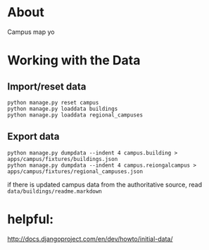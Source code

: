 # About
Campus map yo

# Working with the Data
## Import/reset data
    python manage.py reset campus
    python manage.py loaddata buildings
    python manage.py loaddata regional_campuses
## Export data
    python manage.py dumpdata --indent 4 campus.building > apps/campus/fixtures/buildings.json  
    python manage.py dumpdata --indent 4 campus.reiongalcampus > apps/campus/fixtures/regional_campuses.json  

if there is updated campus data from the authoritative source, read `data/buildings/readme.markdown`

# helpful:
http://docs.djangoproject.com/en/dev/howto/initial-data/